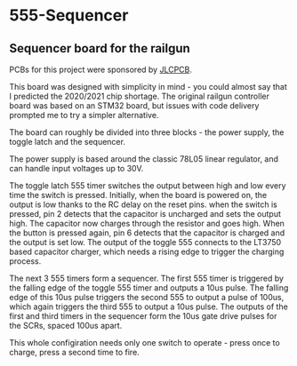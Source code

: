 # 555-Sequencer
## Sequencer board for the railgun

PCBs for this project were sponsored by [JLCPCB]( https://jlcpcb.com/RHG).

This board was designed with simplicity in mind - you could almost say that I predicted the 2020/2021 chip shortage. The original railgun controller board was based on an STM32 board, but issues with code delivery prompted me to try a simpler alternative. 

The board can roughly be divided into three blocks - the power supply, the toggle latch and the sequencer.

The power supply is based around the classic 78L05 linear regulator, and can handle input voltages up to 30V. 

The toggle latch 555 timer switches the output between high and low every time the switch is pressed. Initially, when the board is powered on, the output is low thanks to the RC delay on the reset pins. when the switch is pressed, pin 2 detects that the capacitor is uncharged and sets the output high. The capacitor now charges through the resistor and goes high. When the button is pressed again, pin 6 detects that the capacitor is charged and the output is set low. The output of the toggle 555 connects to the LT3750 based capacitor charger, which needs a rising edge to trigger the charging process. 

The next 3 555 timers form a sequencer. The first 555 timer is triggered by the falling edge of the toggle 555 timer and outputs a 10us pulse. The falling edge of this 10us pulse triggers the second 555 to output a pulse of 100us, which again triggers the third 555 to output a 10us pulse. The outputs of the first and third timers in the sequencer form the 10us gate drive pulses for the SCRs, spaced 100us apart. 

This whole configiration needs only one switch to operate - press once to charge, press a second time to fire. 

